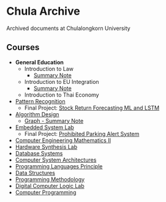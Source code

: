 # Chula Archive
Archived documents at Chulalongkorn University

## Courses
- **General Education**
  - Introduction to Law
    - [Summary Note](https://github.com/pupipatsk/Chula-Archive/blob/f169cdf05f7d259316606076b90681197af5fa70/Intro%20to%20Law%20-%20Notes.pdf)
  - Introduction to EU Integration
    - [Summary Note](https://github.com/pupipatsk/Chula-Archive/blob/f169cdf05f7d259316606076b90681197af5fa70/%E0%B8%AB%E0%B8%99%E0%B8%B1%E0%B8%87%E0%B8%AA%E0%B8%B7%E0%B8%AD_%E0%B8%9A%E0%B8%B9%E0%B8%A3%E0%B8%93%E0%B8%B2%E0%B8%81%E0%B8%B2%E0%B8%A3%E0%B8%AA%E0%B8%AB%E0%B8%A0%E0%B8%B2%E0%B8%9E%E0%B8%A2%E0%B8%B8%E0%B9%82%E0%B8%A3%E0%B8%9B-Notes.pdf)
  - Introduction to Thai Economy
- [Pattern Recognition](https://github.com/pupipatsk/Pattern-Recognition.git)
  - Final Project: [Stock Return Forecasting ML and LSTM](https://github.com/pupipatsk/Stock-Return-Forecasting-ML-and-LSTM.git)
- [Algorithm Design](https://github.com/pupipatsk/Algorithm-Design.git)
  - [Graph - Summary Note](https://github.com/pupipatsk/Algorithm-Design/blob/46a0a1c3c14f6bbfff9648cb774a8e419f12467c/Summary/Graph.md)
- [Embedded System Lab](https://github.com/pupipatsk/Embedded-Sys-Lab.git)
  - Final Project: [Prohibited Parking Alert System](https://github.com/pupipatsk/Embedded-Sys-Lab-Final-Project.git)
- [Computer Engineering Mathematics II](https://github.com/pupipatsk/Comp-Eng-Math-II.git)
- [Hardware Synthesis Lab](https://github.com/pupipatsk/Hardware-Synthesis-Lab.git)
- [Database Systems](https://github.com/pupipatsk/Database-Systems.git)
- [Computer System Architectures](https://github.com/pupipatsk/Computer-System-Architectures.git)
- [Programming Languages Principle](https://github.com/pupipatsk/Prog-Lang-Prin.git)
- [Data Structures](https://github.com/pupipatsk/Data-Structures.git)
- [Programming Methodology](https://github.com/pupipatsk/Prog-Meth.git)
- [Digital Computer Logic Lab](https://github.com/pupipatsk/Dig-Comp-Logic-Lab.git)
- [Computer Programming](https://github.com/pupipatsk/Comp-Prog.git)
